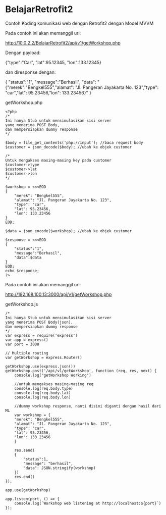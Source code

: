 # BelajarRetrofit2
Contoh Koding komunikasi web dengan Retrofit2 dengan Model MVVM

Pada contoh ini akan memanggil url:

http://10.0.2.2/BelajarRetrofit2/api/v1/getWorkshop.php

Dengan payload:

{"type":"Car", "lat":95.12345, "lon":133.12345}

dan diresponse dengan:

{
"status":"1",
"message":"Berhasil",
"data":
"{\"merek\":\"Bengkel555\",\"alamat\": \"Jl. Pangeran Jayakarta No. 123\",\"type\": \"car\",\"lat\": 95.23456,\"lon\": 133.23456}"
}

getWorkshop.php
```
<?php
/*
Ini hanya Stub untuk mensimulasikan sisi server
yang menerima POST Body,
dan mempersiapkan dummy response
*/

$body = file_get_contents('php://input'); //baca request body
$customer = json_decode($body); //ubah ke objek customer

/*
Untuk mengakses masing-masing key pada customer
$customer->type
$customer->lat
$customer->lon
*/

$workshop = <<<EOD
{
    "merek": "Bengkel555",
    "alamat": "Jl. Pangeran Jayakarta No. 123",
    "type": "car",
    "lat": 95.23456,
    "lon": 133.23456
}
EOD;

$data = json_encode($workshop); //ubah ke objek customer

$response = <<<EOD
{
	"status":"1",
	"message":"Berhasil",
	"data":$data
}
EOD;
echo $response;
?>
```

Pada contoh ini akan memanggil url:

http://192.168.100.13:3000/api/v1/getWorkshop.php

getWorkshop.js
```
/*
Ini hanya Stub untuk mensimulasikan sisi server
yang menerima POST Body(json),
dan mempersiapkan dummy response
*/
var express = require('express')
var app = express()
var port = 3000

// Multiple routing
var getWorkshop = express.Router()

getWorkshop.use(express.json())
getWorkshop.post('/api/v1/getWorkshop', function (req, res, next) {
    console.log("getWorkshop Working")

    //untuk mengakses masing-masing req
    console.log(req.body.type)
    console.log(req.body.lat)
    console.log(req.body.lon)

    //dummy workshop response, nanti disini diganti dengan hasil dari ML
    var workshop = {
	"merek": "Bengkel555",
	"alamat": "Jl. Pangeran Jayakarta No. 123",
	"type": "car",
	"lat": 95.23456,
	"lon": 133.23456
    }

    res.send(
	{
		"status":1,
		"message": "berhasil",
		"data": JSON.stringify(workshop)
	})
    res.end()
});
 
app.use(getWorkshop)
 
app.listen(port, () => {
    console.log(`Workshop web listening at http://localhost:${port}`)
});
```
